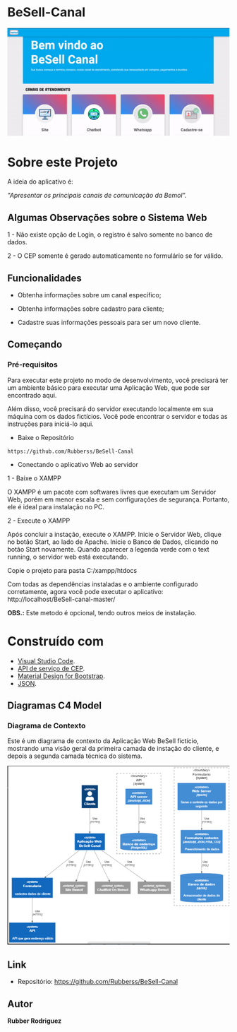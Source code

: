 # BeSell-Canal

![Parte_1](https://github.com/Rubberss/BeSell-Canal/blob/507f15d1c25fc80dfed9d3df09419bed7bf11eb0/gif/bemol2.gif)


# Sobre este Projeto
A ideia do aplicativo é:

_"Apresentar os principais canais de comunicação da Bemol"._

## Algumas Observações sobre o Sistema Web

1 - Não existe opção de Login, o registro é salvo somente no banco de dados.

2 - O CEP somente é gerado automaticamente no formulário se for válido.

## Funcionalidades

- Obtenha informações sobre um canal específico;

- Obtenha informações sobre cadastro para cliente;

- Cadastre suas informações pessoais para ser um novo cliente.


## Começando

### Pré-requisitos

Para executar este projeto no modo de desenvolvimento, você precisará ter um ambiente básico para executar uma Aplicação Web, que pode ser encontrado aqui.

Além disso, você precisará do servidor executando localmente em sua máquina com os dados fictícios. Você pode encontrar o servidor e todas as instruções para iniciá-lo aqui.

- Baixe o Repositório
  
```
https://github.com/Rubberss/BeSell-Canal
```
  
  
- Conectando o aplicativo Web ao servidor

1 - Baixe o XAMPP


O XAMPP é um pacote com softwares livres que executam um Servidor Web, porém em menor escala e sem configurações de segurança. Portanto, ele é ideal para instalação no PC.


2 - Execute o XAMPP


Após concluir a instação, execute o XAMPP. 
Inicie o Servidor Web, clique no botão Start, ao lado de Apache.
Inicie o Banco de Dados, clicando no botão Start novamente.
Quando aparecer a legenda verde com o text running, o servidor web está executando.

Copie o projeto para pasta C:/xampp/htdocs

Com todas as dependências instaladas e o ambiente configurado corretamente, agora você pode executar o aplicativo:  http://localhost/BeSell-canal-master/



**OBS.:**   Este metodo é opcional, tendo outros meios de instalação.
  

# Construído com

- [Visual Studio Code](https://code.visualstudio.com/).
- [API de serviço de CEP](https://viacep.com.br/).
- [Material Design for Bootstrap](https://mdbootstrap.com/).
- [JSON](https://www.json.org/json-pt.html).

## Diagramas C4 Model

### Diagrama de Contexto
Este é um diagrama de contexto da Aplicação Web BeSell fictício, mostrando uma visão geral da primeira camada de instação do cliente, e depois a segunda camada técnica do sistema.

![D_C1](https://github.com/Rubberss/BeSell-Canal/blob/main/C4%20-%20Model/c4.png)

## Link
- Repositório: https://github.com/Rubberss/BeSell-Canal

## Autor
**Rubber Rodriguez**



